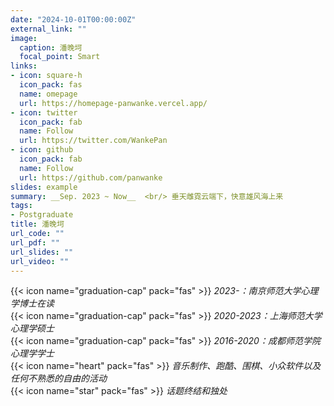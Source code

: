 ```yaml
---
date: "2024-10-01T00:00:00Z"
external_link: ""
image:
  caption: 潘晚坷
  focal_point: Smart
links:
- icon: square-h
  icon_pack: fas
  name: omepage
  url: https://homepage-panwanke.vercel.app/
- icon: twitter
  icon_pack: fab
  name: Follow
  url: https://twitter.com/WankePan
- icon: github
  icon_pack: fab
  name: Follow
  url: https://github.com/panwanke
slides: example
summary: __Sep. 2023 ~ Now__  <br/> 垂天雌霓云端下，快意雄风海上来
tags:
- Postgraduate
title: 潘晚坷
url_code: ""
url_pdf: ""
url_slides: ""
url_video: ""
---
```

{{< icon name="graduation-cap" pack="fas" >}} _2023-：南京师范大学心理学博士在读_  
{{< icon name="graduation-cap" pack="fas" >}} _2020-2023：上海师范大学心理学硕士_  
{{< icon name="graduation-cap" pack="fas" >}} _2016-2020：成都师范学院心理学学士_  
{{< icon name="heart" pack="fas" >}} _音乐制作、跑酷、围棋、小众软件以及任何不熟悉的自由的活动_  
{{< icon name="star" pack="fas" >}} _话题终结和独处_  


